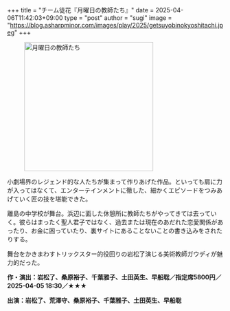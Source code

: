 +++
title = "チーム徒花『月曜日の教師たち』"
date = 2025-04-06T11:42:03+09:00
type = "post"
author = "sugi"
image = "https://blog.asharpminor.com/images/play/2025/getsuyobinokyoshitachi.jpeg"
+++
<figure class="alignleft"><img src="/images/play/2025/getsuyobinokyoshitachi.jpeg" alt="月曜日の教師たち" style="width: 300px !important;"></figure>

小劇場界のレジェンド的な人たちが集まって作りあげた作品。といっても肩に力が入ってはなくて、エンターテインメントに徹した、細かくエピソードをつみあげていく匠の技を堪能できた。

離島の中学校が舞台。浜辺に面した休憩所に教師たちがやってきては去っていく。彼らはまったく聖人君子ではなく、過去または現在のあだれた恋愛関係があったり、お金に困っていたり、裏サイトにあることないことの書き込みをされたりする。

舞台をかきまわすトリックスター的役回りの岩松了演じる美術教師ガウディが魅力的だった。

**作・演出：岩松了、桑原裕子、千葉雅子、土田英生、早船聡／指定席5800円／2025-04-05 18:30／★★★**

**出演：岩松了、荒澤守、桑原裕子、千葉雅子、土田英生、早船聡**

